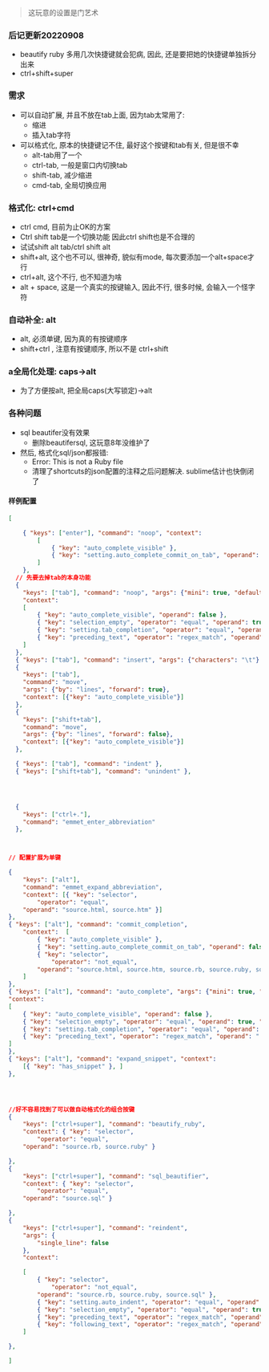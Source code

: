 > 这玩意的设置是门艺术

### 后记更新20220908

- beautify ruby 多用几次快捷键就会犯病, 因此, 还是要把她的快捷键单独拆分出来
- ctrl+shift+super

### 需求

- 可以自动扩展, 并且不放在tab上面, 因为tab太常用了:
  - 缩进
  - 插入tab字符
- 可以格式化, 原本的快捷键记不住, 最好这个按键和tab有关, 但是很不幸
  - alt-tab用了一个
  - ctrl-tab, 一般是窗口内切换tab
  - shift-tab, 减少缩进
  - cmd-tab, 全局切换应用

### 格式化: ctrl+cmd

- ctrl cmd, 目前为止OK的方案
- Ctrl shift tab是一个切换功能 因此ctrl shift也是不合理的
- 试试shift alt tab/ctrl shift alt
- shift+alt, 这个也不可以, 很神奇, 貌似有mode, 每次要添加一个alt+space才行
- ctrl+alt, 这个不行, 也不知道为啥
- alt + space, 这是一个真实的按键输入, 因此不行, 很多时候, 会输入一个怪字符

### 自动补全: alt

- alt, 必须单键, 因为真的有按键顺序
- shift+ctrl , 注意有按键顺序, 所以不是 ctrl+shift

### a全局化处理: caps->alt

- 为了方便按alt, 把全局caps(大写锁定)->alt

### 各种问题

- sql beautifer没有效果
  - 删除beautifersql, 这玩意8年没维护了
- 然后, 格式化sql/json都报错: 
  -  Error: This is not a Ruby file
  - 清理了shortcuts的json配置的注释之后问题解决. sublime估计也快倒闭了

#### 样例配置

```json
[

	{ "keys": ["enter"], "command": "noop", "context":
		[
			{ "key": "auto_complete_visible" },
			{ "key": "setting.auto_complete_commit_on_tab", "operand": false }
		]
	},
  // 先要去掉tab的本身功能
  { 
  	"keys": ["tab"], "command": "noop", "args": {"mini": true, "default": "\t"},
  	"context":
  	[
  		{ "key": "auto_complete_visible", "operand": false },
  		{ "key": "selection_empty", "operator": "equal", "operand": true, "match_all": true },
  		{ "key": "setting.tab_completion", "operator": "equal", "operand": true },
  		{ "key": "preceding_text", "operator": "regex_match", "operand": ".*\\w", "match_all": true },
  	]
  },
  { "keys": ["tab"], "command": "insert", "args": {"characters": "\t"} },
  {
  	"keys": ["tab"],
  	"command": "move",
  	"args": {"by": "lines", "forward": true},
  	"context": [{"key": "auto_complete_visible"}]
  },
  {
  	"keys": ["shift+tab"],
  	"command": "move",
  	"args": {"by": "lines", "forward": false},
  	"context": [{"key": "auto_complete_visible"}]
  },

  { "keys": ["tab"], "command": "indent" },
  { "keys": ["shift+tab"], "command": "unindent" },




  {
  	"keys": ["ctrl+."],
  	"command": "emmet_enter_abbreviation"
  },



// 配置扩展为单键

{
	"keys": ["alt"],
	"command": "emmet_expand_abbreviation",
	"context": [{ "key": "selector",
		"operator": "equal", 
	"operand": "source.html, source.htm" }]
},
{ "keys": ["alt"], "command": "commit_completion", 
	"context":	[
		{ "key": "auto_complete_visible" },
		{ "key": "setting.auto_complete_commit_on_tab", "operand": false },
		{ "key": "selector",
			"operator": "not_equal", 
		"operand": "source.html, source.htm, source.rb, source.ruby, source.sql" },
	]
},
{ "keys": ["alt"], "command": "auto_complete", "args": {"mini": true, "default": "\t"},
"context":
[
	{ "key": "auto_complete_visible", "operand": false },
	{ "key": "selection_empty", "operator": "equal", "operand": true, "match_all": true },
	{ "key": "setting.tab_completion", "operator": "equal", "operand": true },
	{ "key": "preceding_text", "operator": "regex_match", "operand": ".*\\w", "match_all": true },
]
},
{ "keys": ["alt"], "command": "expand_snippet", "context":
	[{ "key": "has_snippet" }, ]
},




//好不容易找到了可以做自动格式化的组合按键
{ 
	"keys": ["ctrl+super"], "command": "beautify_ruby", 
	"context": { "key": "selector",
		"operator": "equal", 
	"operand": "source.rb, source.ruby" }

},
{ 
	"keys": ["ctrl+super"], "command": "sql_beautifier", 
	"context": { "key": "selector",
		"operator": "equal", 
	"operand": "source.sql" }

},
{
	"keys": ["ctrl+super"], "command": "reindent", 
	"args": {
		"single_line": false
	},
	"context": 

	[
		{ "key": "selector",
			"operator": "not_equal", 
		"operand": "source.rb, source.ruby, source.sql" },
		{ "key": "setting.auto_indent", "operator": "equal", "operand": true },
		{ "key": "selection_empty", "operator": "equal", "operand": true, "match_all": true },
		{ "key": "preceding_text", "operator": "regex_match", "operand": "^$", "match_all": true },
		{ "key": "following_text", "operator": "regex_match", "operand": "^$", "match_all": true }
	]

},

]


```

